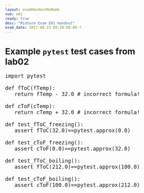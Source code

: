 ```yaml
---
layout: examHandoutNoName
num: e01
ready: true
desc: "Midterm Exam E01 Handout"
exam_date: 2017-08-23 09:30:00.00-7
---
```


# Example `pytest` test cases from lab02

<div style="width:30em; font-size:144%">

```
import pytest

def fToC(fTemp):
   return fTemp - 32.0 # incorrect formula!

def cToF(cTemp):
   return cTemp + 32.0 # incorrect formula!
   
def test_fToC_freezing():
   assert fToC(32.0)==pytest.approx(0.0) 

def test_cToF_freezing():
   assert cToF(0.0)==pytest.approx(32.0) 

def test_fToC_boiling():
   assert fToC(212.0)==pytest.approx(100.0) 

def test_cToF_boiling():
   assert cToF(100.0)==pytest.approx(212.0)
```

</div>